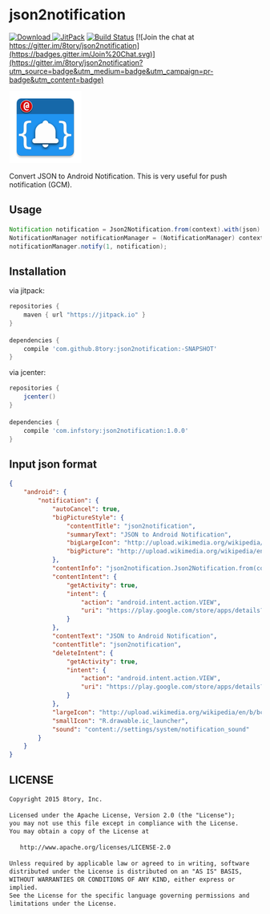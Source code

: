 # json2notification

[![Download](https://api.bintray.com/packages/8tory/maven/json2notification/images/download.svg) ](https://bintray.com/8tory/maven/json2notification/_latestVersion)
[![JitPack](https://img.shields.io/github/tag/8tory/json2notification.svg?label=JitPack)](https://jitpack.io/#8tory/json2notification)
[![Build Status](https://travis-ci.org/8tory/json2notification.svg)](https://travis-ci.org/8tory/json2notification)
[![Join the chat at https://gitter.im/8tory/json2notification](https://badges.gitter.im/Join%20Chat.svg)](https://gitter.im/8tory/json2notification?utm_source=badge&utm_medium=badge&utm_campaign=pr-badge&utm_content=badge)

![](art/json2notification-2-square-blue-xxhdpi.png)

Convert JSON to Android Notification. This is very useful for push notification (GCM).

## Usage

```java
Notification notification = Json2Notification.from(context).with(json).notification();
NotificationManager notificationManager = (NotificationManager) context.getSystemService(Context.NOTIFICATION_SERVICE);
notificationManager.notify(1, notification);
```

## Installation

via jitpack:

```gradle
repositories {
    maven { url "https://jitpack.io" }
}

dependencies {
    compile 'com.github.8tory:json2notification:-SNAPSHOT'
}
```

via jcenter:

```gradle
repositories {
    jcenter()
}

dependencies {
    compile 'com.infstory:json2notification:1.0.0'
}
```

## Input json format

```json
{
    "android": {
        "notification": {
            "autoCancel": true,
            "bigPictureStyle": {
                "contentTitle": "json2notification",
                "summaryText": "JSON to Android Notification",
                "bigLargeIcon": "http://upload.wikimedia.org/wikipedia/en/b/bc/Wiki.png",
                "bigPicture": "http://upload.wikimedia.org/wikipedia/en/b/bc/Wiki.png"
            },
            "contentInfo": "json2notification.Json2Notification.from(context).with(json).notification();",
            "contentIntent": {
                "getActivity": true,
                "intent": {
                    "action": "android.intent.action.VIEW",
                    "uri": "https://play.google.com/store/apps/details?id=com.story8.android.gallery"
                }
            },
            "contentText": "JSON to Android Notification",
            "contentTitle": "json2notification",
            "deleteIntent": {
                "getActivity": true,
                "intent": {
                    "action": "android.intent.action.VIEW",
                    "uri": "https://play.google.com/store/apps/details?id=com.story8.android.gallery"
                }
            },
            "largeIcon": "http://upload.wikimedia.org/wikipedia/en/b/bc/Wiki.png",
            "smallIcon": "R.drawable.ic_launcher",
            "sound": "content://settings/system/notification_sound"
        }
    }
}
```

## LICENSE

```
Copyright 2015 8tory, Inc.

Licensed under the Apache License, Version 2.0 (the "License");
you may not use this file except in compliance with the License.
You may obtain a copy of the License at

   http://www.apache.org/licenses/LICENSE-2.0

Unless required by applicable law or agreed to in writing, software
distributed under the License is distributed on an "AS IS" BASIS,
WITHOUT WARRANTIES OR CONDITIONS OF ANY KIND, either express or implied.
See the License for the specific language governing permissions and
limitations under the License.
```
